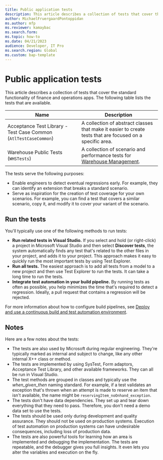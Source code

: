 ```yaml
---
title: Public application tests
description: This article describes a collection of tests that cover the standard functionality of finance and operations apps.
author: MichaelFruergaardPontoppidan
ms.author: mfp
ms.reviewer: kamaybac
ms.search.form:
ms.topic: how-to
ms.date: 04/21/2023
audience: Developer, IT Pro
ms.search.region: Global
ms.custom: bap-template
---
```


# Public application tests

This article describes a collection of tests that cover the standard functionality of finance and operations apps. The following table lists the tests that are available.

| Name | Description |
|---|---|
| Acceptance Test Library - Test Case Common (`AtlTestCaseCommon`) | A collection of abstract classes that make it easier to create tests that are focused on a specific area. |
| Warehouse Public Tests (`WHSTests`) | A collection of scenario and performance tests for [Warehouse Management](../../../supply-chain/warehousing/warehouse-management-overview.md). |

The tests serve the following purposes:

- Enable engineers to detect eventual regressions early. For example, they can identify an extension that breaks a standard scenario.
- Serve as inspiration for the creation of test coverage for your own scenarios. For example, you can find a test that covers a similar scenario, copy it, and modify it to cover your variant of the scenario.

## Run the tests

You'll typically use one of the following methods to run tests:

- **Run related tests in Visual Studio.** If you select and hold (or right-click) a project in Microsoft Visual Studio and then select **Discover tests**, the system automatically finds any test that's related to the other files in your project, and adds it to your project. This approach makes it easy to quickly run the most important tests by using Test Explorer.
- **Run all tests.** The easiest approach is to add all tests from a model to a new project and then use Test Explorer to run the tests. It can take a long time to run the tests.
- **Integrate test automation in your build pipeline.** By running tests as often as possible, you help minimizes the time that's required to detect a regression. Ideally, a pull request that contains a regression will be rejected.

For more information about how to configure build pipelines, see [Deploy and use a continuous build and test automation environment](continuous-build-test-automation.md).

## Notes

Here are a few notes about the tests:

- The tests are also used by Microsoft during regular engineering. They're typically marked as internal and subject to change, like any other internal X++ class or method.
- The tests are implemented by using SysTest, Form adaptors, Acceptance Test Library, and other available frameworks. They can all be run in Visual Studio.
- The test methods are grouped in classes and typically use the *when_given_then* naming standard. For example, if a test validates an exception that's thrown when an attempt is made to reserve an item that isn't available, the name might be `reservingItem_noOnhand_exception`.
- The tests don't have data dependencies. They set up and tear down everything that they need to pass. Therefore, you don't need a demo data set to use the tests.
- The tests should be used only during development and quality assurance. They should not be used on production systems. Execution of test automation on production systems can have undesirable consequences, including loss of production data.
- The tests are also powerful tools for learning how an area is implemented and debugging the implementation. The tests are repeatable, and the debugger gives you full insights. It even lets you alter the variables and execution on the fly.
